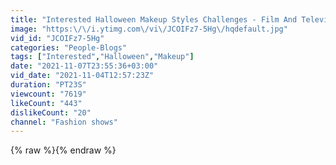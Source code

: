 ```yaml
---
title: "Interested Halloween Makeup Styles Challenges - Film And Television Beauty Make Up Show 😪 (2)"
image: "https:\/\/i.ytimg.com\/vi\/JCOIFz7-5Hg\/hqdefault.jpg"
vid_id: "JCOIFz7-5Hg"
categories: "People-Blogs"
tags: ["Interested","Halloween","Makeup"]
date: "2021-11-07T23:55:36+03:00"
vid_date: "2021-11-04T12:57:23Z"
duration: "PT23S"
viewcount: "7619"
likeCount: "443"
dislikeCount: "20"
channel: "Fashion shows"
---
```

{% raw %}{% endraw %}
